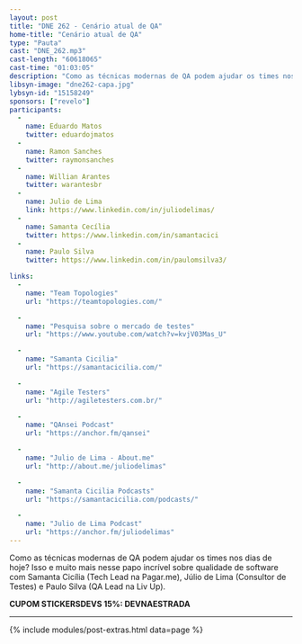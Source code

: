 ```yaml
---
layout: post
title: "DNE 262 - Cenário atual de QA"
home-title: "Cenário atual de QA"
type: "Pauta"
cast: "DNE_262.mp3"
cast-length: "60618065"
cast-time: "01:03:05"
description: "Como as técnicas modernas de QA podem ajudar os times nos dias de hoje? Isso e muito mais nesse papo incrível sobre qualidade de software com Samanta Cicília (Tech Lead na Pagar.me), Júlio de Lima (Consultor de Testes) e Paulo Silva (QA Lead na Liv Up)."
libsyn-image: "dne262-capa.jpg"
lybsyn-id: "15158249"
sponsors: ["revelo"]
participants:
  -
    name: Eduardo Matos
    twitter: eduardojmatos
  -
    name: Ramon Sanches
    twitter: raymonsanches
  -
    name: Willian Arantes
    twitter: warantesbr
  -
    name: Julio de Lima
    link: https://www.linkedin.com/in/juliodelimas/
  -
    name: Samanta Cecília
    twitter: https://www.linkedin.com/in/samantacici
  -
    name: Paulo Silva
    twitter: https://www.linkedin.com/in/paulomsilva3/

links:
  -
    name: "Team Topologies"
    url: "https://teamtopologies.com/"

  -
    name: "Pesquisa sobre o mercado de testes"
    url: "https://www.youtube.com/watch?v=kvjV03Mas_U"

  -
    name: "Samanta Cicilia"
    url: "https://samantacicilia.com/"

  -
    name: "Agile Testers"
    url: "http://agiletesters.com.br/"

  -
    name: "QAnsei Podcast"
    url: "https://anchor.fm/qansei"

  -
    name: "Julio de Lima - About.me"
    url: "http://about.me/juliodelimas"

  -
    name: "Samanta Cicilia Podcasts"
    url: "https://samantacicilia.com/podcasts/"

  -
    name: "Julio de Lima Podcast"
    url: "https://anchor.fm/juliodelimas"
---
```


Como as técnicas modernas de QA podem ajudar os times nos dias de hoje? Isso e muito mais nesse papo incrível sobre qualidade de software com Samanta Cicília (Tech Lead na Pagar.me), Júlio de Lima (Consultor de Testes) e Paulo Silva (QA Lead na Liv Up).

<strong>CUPOM STICKERSDEVS 15%: DEVNAESTRADA</strong>

---

{% include modules/post-extras.html data=page %}
